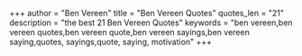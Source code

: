 +++
author = "Ben Vereen"
title = "Ben Vereen Quotes"
quotes_len = "21"
description = "the best 21 Ben Vereen Quotes"
keywords = "ben vereen,ben vereen quotes,ben vereen quote,ben vereen sayings,ben vereen saying,quotes, sayings,quote, saying, motivation"
+++
